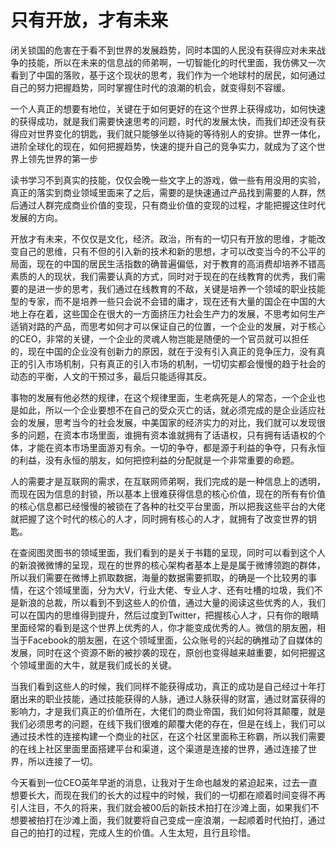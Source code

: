 # 只有开放，才有未来

闭关锁国的危害在于看不到世界的发展趋势，同时本国的人民没有获得应对未来战争的技能，所以在未来的信息战的师弟啊，一切智能化的时代里面，我仿佛又一次看到了中国的落败，基于这个现状的思考，我们作为一个地球村的居民，如何通过自己的努力把握趋势，同时掌握住时代的浪潮的机会，就变得刻不容缓。

一个人真正的想要有地位，关键在于如何更好的在这个世界上获得成功，如何快速的获得成功，就是我们需要快速思考的问题，时代的发展太快，而我们却还没有获得应对世界变化的钥匙，我们就只能够坐以待毙的等待别人的安排。世界一体化，进阶全球化的现在，如何把握趋势，快速的提升自己的竞争实力，就成为了这个世界上领先世界的第一步

读书学习不到真实的技能，仅仅会晚一些文字上的游戏，做一些有用没用的实验，真正的落实到商业领域里面来了之后，需要的是快速通过产品找到需要的人群，然后通过人群完成商业价值的变现，只有商业价值的变现的过程，才能把握这住时代发展的方向。

开放才有未来，不仅仅是文化，经济。政治，所有的一切只有开放的思维，才能改变自己的思维，只有不但的引入新的技术和新的思想，才可以改变当今的不公平的局面，现在的中国的居民生活指数的确普遍偏低，对于教育的高消费却培养不错高素质的人的现状，我们需要认真的方式，同时对于现在的在线教育的优秀，我们需要的是进一步的思考，我们通过在线教育的不敌，关键是培养一个领域的职业技能型的专家，而不是培养一些只会说不会错的庸才，现在还有大量的国企在中国的大地上存在着，这些国企在很大的一方面挤压力社会生产力的发展，不思考如何生产适销对路的产品，而思考如何才可以保证自己的位置，一个企业的发展，对于核心的CEO，非常的关键，一个企业的灵魂人物岂能是随便的一个官员就可以担任的，现在中国的企业没有创新力的原因，就在于没有引入真正的竞争压力，没有真正的引入市场机制，只有真正的引入市场的机制，一切切实都会慢慢的趋于社会的动态的平衡，人文的干预过多，最后只能适得其反。

事物的发展有他必然的规律，在这个规律里面，生老病死是人的常态，一个企业也是如此，所以一个企业要想不在自己的受众灭亡的话，就必须完成的是企业适应社会的发展，思考当今的社会发展，中美国家的经济实力的对比，我们就可以发现很多的问题，在资本市场里面，谁拥有资本谁就拥有了话语权，只有拥有话语权的个体，才能在资本市场里面游刃有余。一切的争夺，都是源于利益的争夺，只有永恒的利益，没有永恒的朋友，如何把控利益的分配就是一个非常重要的命题。

人的需要才是互联网的需求，在互联网师弟啊，我们完成的是一种信息上的透明，而现在因为信息的封锁，所以基本上很难获得信息的核心价值，现在的所有有价值的核心信息都已经慢慢的被锁在了各种的社交平台里面，所以把我这些平台的大佬就把握了这个时代的核心的人才，同时拥有核心的人才，就拥有了改变世界的钥匙。

在查阅图灵图书的领域里面，我们看到的是关于书籍的呈现，同时可以看到这个人的新浪微微博的呈现，现在的世界的核心架构者基本上是是属于微博领跑的群体，所以我们需要在微博上抓取数据，海量的数据需要抓取，的确是一个比较男的事情，在这个领域里面，分为大V，行业大佬、专业人才、还有吐槽的垃圾，我们不是新浪的总裁，所以看到不到这些人的价值，通过大量的阅读这些优秀的人，我们可以在国内的思维得到提升，然后过度到Twitter，把握核心人才，只有你的眼睛里面经常的看到是这个世界上优秀的人，你才能变成优秀的人。微信的朋友圈，相当于Facebook的朋友圈，在这个领域里面，公众账号的兴起的确推动了自媒体的发展，同时在这个资源不断的被抄袭的现在，原创也变得越来越重要，如何把握这个领域里面的大牛，就是我们成长的关键。

当我们看到这些人的时候，我们同样不能获得成功，真正的成功是自己经过十年打磨出来的职业技能，通过技能获得的人脉，通过人脉获得的财富，通过财富获得的影响力，才是我们真正的价值所在，大佬们的商业帝国，我们如何将其颠覆，就是我们必须思考的问题，在线下我们很难的颠覆大佬的存在，但是在线上，我们可以通过技术性的连接构建一个商业的社区，在这个社区里面称王称霸，所以我们需要的在线上社区里面里面搭建平台和渠道，这个渠道是连接的世界，通过连接了世界，所以连接了一切。

今天看到一位CEO英年早逝的消息，让我对于生命也越发的紧迫起来，过去一直想要长大，而现在我们的长大的过程中的时候，我们的一切都在顺着时间变得不再引人注目，不久的将来，我们就会被00后的新技术拍打在沙滩上面，如果我们不想要被拍打在沙滩上面，我们就要将自己变成一座浪潮，一起顺着时代拍打，通过自己的拍打的过程，完成人生的价值。人生太短，且行且珍惜。

